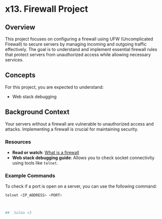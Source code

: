 # x13. Firewall Project

## Overview

This project focuses on configuring a firewall using UFW (Uncomplicated Firewall) to secure servers by managing incoming and outgoing traffic effectively. The goal is to understand and implement essential firewall rules that protect servers from unauthorized access while allowing necessary services.



## Concepts

For this project, you are expected to understand:

- Web stack debugging

## Background Context

Your servers without a firewall are vulnerable to unauthorized access and attacks. Implementing a firewall is crucial for maintaining security.

### Resources

- **Read or watch**: [What is a firewall](https://www.example.com)
- **Web stack debugging guide**: Allows you to check socket connectivity using tools like `telnet`.

### Example Commands

To check if a port is open on a server, you can use the following command:

```bash
telnet <IP_ADDRESS> <PORT>



##  Salma <3
